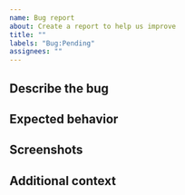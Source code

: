 ```yaml
---
name: Bug report
about: Create a report to help us improve
title: ""
labels: "Bug:Pending"
assignees: ""
---
```


## Describe the bug

<!-- A clear and concise description of what the bug is. -->

## Expected behavior

<!-- A clear and concise description of what you expected to happen. -->

## Screenshots

<!-- If applicable, add screenshots to help explain your problem. -->

## Additional context

<!-- Add any other context about the problem here. -->